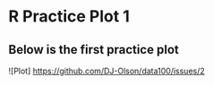 # R Practice Plot 1

## Below is the first practice plot 
![Plot] https://github.com/DJ-Olson/data100/issues/2

